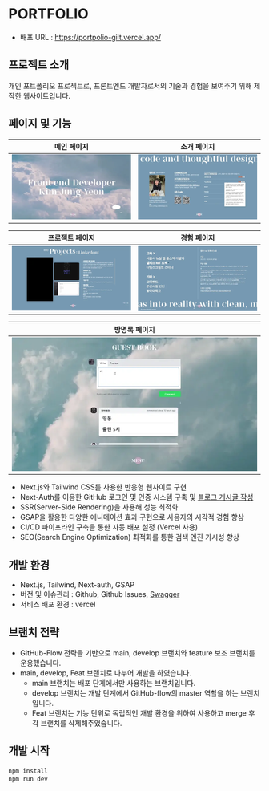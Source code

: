 # PORTFOLIO

- 배포 URL : https://portpolio-gilt.vercel.app/

## 프로젝트 소개

개인 포트폴리오 프로젝트로, 프론트엔드 개발자로서의 기술과 경험을 보여주기 위해 제작한 웹사이트입니다.

## 페이지 및 기능

| 메인 페이지                                          | 소개 페이지                                           |
| ---------------------------------------------------- | ----------------------------------------------------- |
| ![메인 페이지](public/video/portfolio_mainpage.webp) | ![소개 페이지](public/video/portfolio_aboutpage.webp) |

| 프로젝트 페이지                                             | 경험 페이지                                                |
| ----------------------------------------------------------- | ---------------------------------------------------------- |
| ![프로젝트 페이지](public/video/portfolio_projectpage.webp) | ![경험 페이지](public/video/portfolio_experiencepage.webp) |

| 방명록 페이지                                               |
| ----------------------------------------------------------- |
| ![방명록 페이지](public/video/portfolio_guestbookpage.webp) |

- Next.js와 Tailwind CSS를 사용한 반응형 웹사이트 구현
- Next-Auth를 이용한 GitHub 로그인 및 인증 시스템 구축 및 [블로그 게시글 작성](https://velog.io/@meek/Next-Auth)
- SSR(Server-Side Rendering)을 사용해 성능 최적화
- GSAP을 활용한 다양한 애니메이션 효과 구현으로 사용자의 시각적 경험 향상
- CI/CD 파이프라인 구축을 통한 자동 배포 설정 (Vercel 사용)
- SEO(Search Engine Optimization) 최적화를 통한 검색 엔진 가시성 향상

## 개발 환경

- Next.js, Tailwind, Next-auth, GSAP
- 버전 및 이슈관리 : Github, Github Issues, [Swagger](http://43.200.112.139:8080/swagger-ui/index.html)
- 서비스 배포 환경 : vercel

## 브랜치 전략

- GitHub-Flow 전략을 기반으로 main, develop 브랜치와 feature 보조 브랜치를 운용했습니다.
- main, develop, Feat 브랜치로 나누어 개발을 하였습니다.
  - main 브랜치는 배포 단계에서만 사용하는 브랜치입니다.
  - develop 브랜치는 개발 단계에서 GitHub-flow의 master 역할을 하는 브랜치입니다.
  - Feat 브랜치는 기능 단위로 독립적인 개발 환경을 위하여 사용하고 merge 후 각 브랜치를 삭제해주었습니다.

## 개발 시작

```
npm install
npm run dev
```
